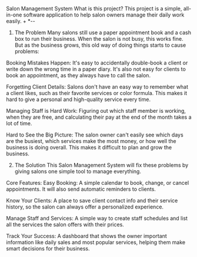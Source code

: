 Salon Management System
What is this project?
This project is a simple, all-in-one software application to help salon owners manage their daily work easily.
+
*--

1. The Problem
Many salons still use a paper appointment book and a cash box to run their business. When the salon is not busy, this works fine. But as the business grows, this old way of doing things starts to cause problems:

Booking Mistakes Happen: It's easy to accidentally double-book a client or write down the wrong time in a paper diary. It's also not easy for clients to book an appointment, as they always have to call the salon.

Forgetting Client Details: Salons don't have an easy way to remember what a client likes, such as their favorite services or color formula. This makes it hard to give a personal and high-quality service every time.

Managing Staff is Hard Work: Figuring out which staff member is working, when they are free, and calculating their pay at the end of the month takes a lot of time.

Hard to See the Big Picture: The salon owner can't easily see which days are the busiest, which services make the most money, or how well the business is doing overall. This makes it difficult to plan and grow the business.

2. The Solution
This Salon Management System will fix these problems by giving salons one simple tool to manage everything.

Core Features:
Easy Booking: A simple calendar to book, change, or cancel appointments. It will also send automatic reminders to clients.

Know Your Clients: A place to save client contact info and their service history, so the salon can always offer a personalized experience.

Manage Staff and Services: A simple way to create staff schedules and list all the services the salon offers with their prices.

Track Your Success: A dashboard that shows the owner important information like daily sales and most popular services, helping them make smart decisions for their business.
